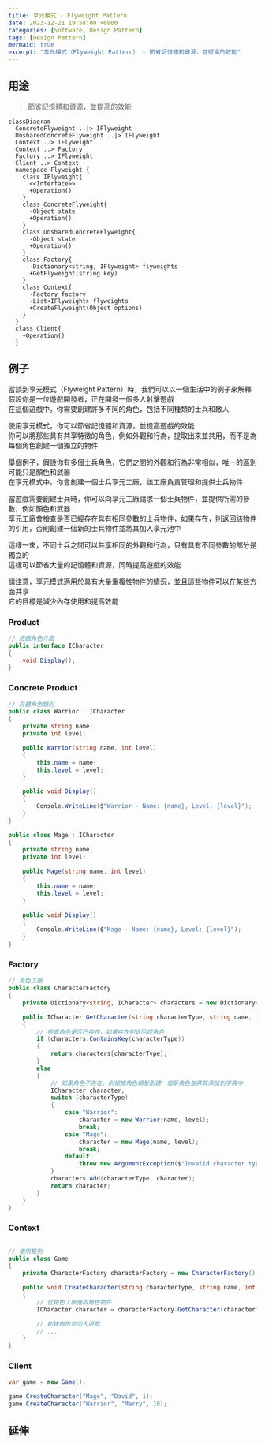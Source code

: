 ```yaml
---
title: 享元模式 - Flyweight Pattern
date: 2023-12-21 19:58:00 +0800
categories: [Software, Design Pattern]
tags: [Design Pattern] 
mermaid: true
excerpt: "享元模式（Flyweight Pattern） - 節省記憶體和資源，並提高的效能"
---
```


## 用途

> 節省記憶體和資源，並提高的效能

```mermaid
classDiagram
  ConcreteFlyweight ..|> IFlyweight
  UnsharedConcreteFlyweight ..|> IFlyweight
  Context ..> IFlyweight
  Context ..> Factory
  Factory ..> IFlyweight
  Client ..> Context
  namespace Flyweight {
    class IFlyweight{
      <<Interface>>
      +Operation()
    }
    class ConcreteFlyweight{
      -Object state
      +Operation()
    }
    class UnsharedConcreteFlyweight{
      -Object state
      +Operation()
    }
    class Factory{
      -Dictionary<string, IFlyweight> flyweights
      +GetFlyweight(string key)
    }
    class Context{
      -Factory factory
      -List<IFlyweight> flyweights
      +CreateFlyweight(Object options)
    }
  }
  class Client{
    +Operation()
  }

```

## 例子

當談到享元模式（Flyweight Pattern）時，我們可以以一個生活中的例子來解釋<br>
假設你是一位遊戲開發者，正在開發一個多人射擊遊戲<br>
在這個遊戲中，你需要創建許多不同的角色，包括不同種類的士兵和敵人<br>

使用享元模式，你可以節省記憶體和資源，並提高遊戲的效能<br>
你可以將那些具有共享特徵的角色，例如外觀和行為，提取出來並共用，而不是為每個角色創建一個獨立的物件<br>

舉個例子，假設你有多個士兵角色，它們之間的外觀和行為非常相似，唯一的區別可能只是顏色和武器<br>
在享元模式中，你會創建一個士兵享元工廠，該工廠負責管理和提供士兵物件<br>

當遊戲需要創建士兵時，你可以向享元工廠請求一個士兵物件，並提供所需的參數，例如顏色和武器<br>
享元工廠會檢查是否已經存在具有相同參數的士兵物件，如果存在，則返回該物件的引用，否則創建一個新的士兵物件並將其加入享元池中<br>

這樣一來，不同士兵之間可以共享相同的外觀和行為，只有具有不同參數的部分是獨立的<br>
這樣可以節省大量的記憶體和資源，同時提高遊戲的效能<br>

請注意，享元模式適用於具有大量重複性物件的情況，並且這些物件可以在某些方面共享<br>
它的目標是減少內存使用和提高效能<br>

### Product

```cs
// 遊戲角色介面
public interface ICharacter
{
    void Display();
}
```

### Concrete Product

```cs
// 具體角色類別
public class Warrior : ICharacter
{
    private string name;
    private int level;

    public Warrior(string name, int level)
    {
        this.name = name;
        this.level = level;
    }

    public void Display()
    {
        Console.WriteLine($"Warrior - Name: {name}, Level: {level}");
    }
}
```

```cs
public class Mage : ICharacter
{
    private string name;
    private int level;

    public Mage(string name, int level)
    {
        this.name = name;
        this.level = level;
    }

    public void Display()
    {
        Console.WriteLine($"Mage - Name: {name}, Level: {level}");
    }
}
```

### Factory

```cs
// 角色工廠
public class CharacterFactory
{
    private Dictionary<string, ICharacter> characters = new Dictionary<string, ICharacter>();

    public ICharacter GetCharacter(string characterType, string name, int level)
    {
        // 檢查角色是否已存在，如果存在則返回該角色
        if (characters.ContainsKey(characterType))
        {
            return characters[characterType];
        }
        else
        {
            // 如果角色不存在，則根據角色類型創建一個新角色並將其添加到字典中
            ICharacter character;
            switch (characterType)
            {
                case "Warrior":
                    character = new Warrior(name, level);
                    break;
                case "Mage":
                    character = new Mage(name, level);
                    break;
                default:
                    throw new ArgumentException($"Invalid character type: {characterType}");
            }
            characters.Add(characterType, character);
            return character;
        }
    }
}
```

### Context

```cs

// 使用範例
public class Game
{
    private CharacterFactory characterFactory = new CharacterFactory();

    public void CreateCharacter(string characterType, string name, int level)
    {
        // 從角色工廠獲取角色物件
        ICharacter character = characterFactory.GetCharacter(characterType, name, level);

        // 創建角色並加入遊戲
        // ...
    }
}
```

### Client

```cs
var game = new Game();

game.CreateCharacter("Mage", "David", 1);
game.CreateCharacter("Warrior", "Marry", 10);
```

## 延伸
